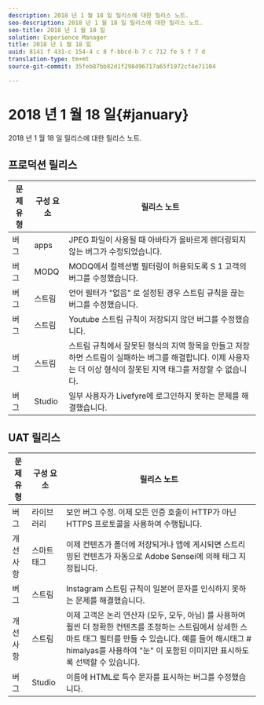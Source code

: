 ```yaml
---
description: 2018 년 1 월 18 일 릴리스에 대한 릴리스 노트.
seo-description: 2018 년 1 월 18 일 릴리스에 대한 릴리스 노트.
seo-title: 2018 년 1 월 18 일
solution: Experience Manager
title: 2018 년 1 월 18 일
uuid: 8141 f 431-c 154-4 c 8 f-bbcd-b 7 c 712 fe 5 f 7 d
translation-type: tm+mt
source-git-commit: 35feb87bb82d1f298496717a65f1972cf4e71104

---
```



# 2018 년 1 월 18 일{#january}

2018 년 1 월 18 일 릴리스에 대한 릴리스 노트.

## 프로덕션 릴리스

| **문제 유형** | **구성 요소** | **릴리스 노트** |
|---|---|---|
| 버그 | apps | JPEG 파일이 사용될 때 아바타가 올바르게 렌더링되지 않는 버그가 수정되었습니다. |
| 버그 | MODQ | MODQ에서 컬렉션별 필터링이 허용되도록 S 1 고객의 버그를 수정했습니다. |
| 버그 | 스트림 | 언어 필터가 "없음" 로 설정된 경우 스트림 규칙을 끊는 버그를 수정했습니다. |
| 버그 | 스트림 | Youtube 스트림 규칙이 저장되지 않던 버그를 수정했습니다. |
| 버그 | 스트림 | 스트림 규칙에서 잘못된 형식의 지역 항목을 만들고 저장하면 스트림이 실패하는 버그를 해결합니다. 이제 사용자는 더 이상 형식이 잘못된 지역 태그를 저장할 수 없습니다. |
| 버그 | Studio | 일부 사용자가 Livefyre에 로그인하지 못하는 문제를 해결했습니다. |

## UAT 릴리스

| **문제 유형** | **구성 요소** | **릴리스 노트** |
|---|---|---|
| 버그 | 라이브러리 | 보안 버그 수정. 이제 모든 인증 호출이 HTTP가 아닌 HTTPS 프로토콜을 사용하여 수행됩니다. |
| 개선 사항 | 스마트 태그 | 이제 컨텐츠가 폴더에 저장되거나 앱에 게시되면 스트리밍된 컨텐츠가 자동으로 Adobe Sensei에 의해 태그 지정됩니다. |
| 버그 | 스트림 | Instagram 스트림 규칙이 일본어 문자를 인식하지 못하는 문제를 해결했습니다. |
| 개선 사항 | 스트림 | 이제 고객은 논리 연산자 (모두, 모두, 아님) 를 사용하여 훨씬 더 정확한 컨텐츠를 조정하는 스트림에서 상세한 스마트 태그 필터를 만들 수 있습니다. 예를 들어 해시태그 # himalyas를 사용하여 "눈" 이 포함된 이미지만 표시하도록 선택할 수 있습니다. |
| 버그 | Studio | 이름에 HTML로 특수 문자를 표시하는 버그를 수정했습니다. |

